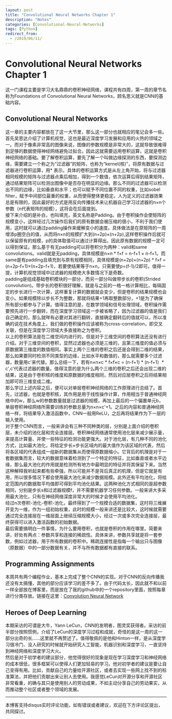 ```yaml
---
layout: post
title: "Convolutional Neural Networks Chapter 1"
description: "Notes"
categories: [Convolutional-Neural-Networks]
tags: [Python]
redirect_from:
  - /2019/06/11/
---
```


# Convolutional Neural Networks Chapter 1  

这一门课程主要是学习大名鼎鼎的卷积神经网络，课程共有四周，第一周的章节名称为Foundations of Convolutional Neural Networks，顾名思义就是CNN的基础内容。

## Convolutional Neural Networks  

这一章的主要内容都放在了这一大节里，那么这一部分也就相应的笔记会多一些。首先吴恩达介绍了计算机视觉，这也是最近深度学习发展和应用的火热的领域之一。而对于像素非常高的图像来说，图像的参数规模是非常大的，这就导致很难得到足够的数据使得神经网络避免过拟合。因此这就需要运用卷积运算，这就是卷积神经网络的基础。要了解卷积运算，要先了解一个叫做边缘探测的东西，要探测边缘，需要建立一个称之为“过滤器”的矩阵，也称为“kernel(核)”，将原有数据与过滤器进行卷积运算，用* 表示。具体的卷积运算方式是从左上角开始，将与过滤器相同规模的矩阵与过滤器点乘后相加，得到一个数值，依次运算后得到结果矩阵，通过结果矩阵可以检测出图像中是否存在明显的边缘。那么不同的过滤器可以检测出不同的边缘，比如垂直和水平；也可以赋予不同位置不同的权重，比如sobel filter，赋予中间部位最重的权重，从而使得整体更稳定。人为定义的过滤器效果总是有限的，因此最好的方式是用反向传播技术来让机器自己学习过滤器的n×n个参数（n代表矩阵的规模），这将会在后面提到。  
接下来介绍的是补白，也叫填充，英文名称是Padding。由于卷积操作会使矩阵的规模变小，这样经过几次操作后我们的原有数据会被压缩的很小，不利于我们使用，这时就可以通过padding操作来缓解变小的速度。具体做法是在原矩阵的一周增添p圈空白的值，从而将n×n的规模扩大到(n+2p)×(n+2p),这样卷积操作后就可以保留原有的规模，p的具体取值可以通过计算得出，因此原有数据的规模一定可以得到保证。那么基于有无padding可以将卷积分为两种：valid和same convolutions。valid就是无padding，具体规模是n×n * f×f = n-f+1 × n-f+1。而same是有padding且填充到与原有规模相同，具体规模是(n+2p)×(n+2p) * f×f = (n+2p-f+1)×(n+2p-f+1)，若要使结果等于n×n，只需要使p=(f-1)/2即可。值得一提，计算机视觉领域中过滤器的规模绝大多数情况下是奇数。  
padding是组成基础卷积模块的一部分，而另一部分叫做带步长的卷积(Strided convolution)。带步长的卷积很好理解，就是与之前的一格一格计算相比，每隔固定的步长进行一次计算，这样重复计算的数据就会变少，但是卷积的结果规模也会变小。如果规模除以步长不为整数，那就将结果+1再取整数部分，+1是为了确保所有部分都参与了计算。值得注意的是，在数学领域和信号处理领域，卷积操作需要预先进行一步翻转，而在深度学习领域这一步被省略了，因为过滤器的值是我们自己确定的，那么就咩有必要对其进行翻转，直接确定翻转后的值就可以，所以准确的说在技术角度上，我们做的卷积操作应该被称为cross-correlation，即交叉关联，但是在深度学习领域大多直接称之为卷积。  
以上的卷积算法是在二维空间内进行的，但是对于三维空间的卷积算法还没有进行介绍。对于三维空间的卷积，显然过滤器也必须是三维的，且第三维度的值必须与原数据第三维度的数值相同。事实上两个三维的卷积之后还是会得到二维的结果，那么如果要同时检测不同类型的边缘，比如水平和数值的，那么就需要多个过滤器，数量用c'来代替。那么总结一下，若有n×n×c * f×f×c = (n-f+1) * (n-f+1）* c',c'代表过滤器的数量。值得注意的是为什么两个三维的卷积之后还会出现二维的结果，这是由于卷积核的维度和原数据的维度相同，然后对应层卷积之后将结果相加即可将三维变成二维。  
那么学过上述内容之后，便可以对单层卷积神经网络的工作原理进行总结了。首先，过滤器，也就是卷积核，其作用是用于线性操作计算，作用相当于普通神经网络中的w，那么w的参数数量就是过滤器的规模，再加上最后的一个偏置单元b，单层卷积神经网络所需要训练的参数总量为n×n×c'+1。之后的内容和普通神经网络一样，将结果导入激活函数中，CNN一般用ReLU，之后再将结果作为下一层的输入使用。  
对于整个CNN而言，一般来讲会有三种不同种类的层，分别是上面介绍的卷积层，未介绍的池化层和完全连接层。卷积神经网络通常使用池化层来减少展示量，来提高计算量、并使一些特征的检测功能更强大。对于池化层，有几种不同的池化方式，比如最大池化，将给定步长×步长区域内的最大值作为该区域的代表，然后将各区域的代表组成一组新的数据集从而使得原数据缩小。它背后的机理是对于一套数据集而言，较大的数据意味着检测到了一个特定的特征，比如垂直或者水平边缘，那么最大池化的作用就是检测所有地方中最明显的特征并将其保留下来。当然这种解释我听起来都有些牵强，所以可能并不是背后真正的机理，但是它就是有用，所以很多情况下都会使用最大池化来减少数据规模。此外还有平均池化，将给定范围内的数据取平均值即可得到平均池化结果。这两种池化方式相同的是超参数相同，分别是步长s和过滤器规模f，并不需要机器学习任何参数。一般来讲大多采用最大池化，只有在神经网络深度非常大的时候才会使用平均池化。  
经过n次卷积-池化-卷积-池化，最终得到了一个规模合适的数据集，这时将三维展开变为一维，作为一组初始权重，此时的规模一般来讲还是比较大，这时候就需要通过完全连接层在一维层面上继续压缩规模大小，经过一次或多次完全连接层，最终获得可以进入激活函数的初始数据。  
最后需要搞明白一件事情，为什么要用卷积，也就是卷积的作用在哪里。简要来讲，好处有两点：参数共享和连接的稀疏性。具体来讲，参数共享就是将一套参数，例如过滤器，用于所有数据的卷积中。稀疏连接性是指每一个输出只与图像（原数据）中的一部分数据有关，并不与所有数据都有直接的联系。  

## Programming Assignments  

本周共有两个编程作业，基本上完成了整个CNN的实现。对于CNN的反向传播我还没有太搞懂，其他的部分应该学习的差不多了。由于代码太长，因此就不和以前一样全部放在博客里，而是放在了我的github中的一个repository里面，按照每章进行分类存放。链接在这里：[Convolution Neural Network](https://github.com/JustinYuu/Deeplearning-study/tree/master/Convolution%20Nerual%20Network)

## Heroes of Deep Learning  

本期采访的可谓是大牛，Yann LeCun，CNN的发明者，图灵奖获得者。采访的前半部分按照惯例，介绍了LeCun的深度学习过程和成就，奇怪的是这一周的这一部分出奇的长……这里就不再赘述了。值得敬佩的是他和Hinton一样，是从深度学习很冷门、没人研究的时候就开始研究人工智能，机器识别和深度学习，一直坚持到神经网络和深度学习大火。  
然后是对于初学者的建议部分，他觉得很好的现象是现在学习深度学习和神经网络的成本很低，很多框架可以使得人们更加轻易的学习。他对初学者的建议是要让自己变得有用。比如，贡献自己的力量给开源社区，或者去实现一些网上找不到的标准算法，并把他们贡献出来让别人去使用。我感觉LeCun对开源分享和开源社区非常看重，的确与其只是使用别人的劳动成果，不如主动分享自己的劳动果实，从而推动整个社区或者整个领域的发展。   

---
本博客支持disqus实时评论功能，如有错误或者建议，欢迎在下方评论区提出，共同探讨。  
